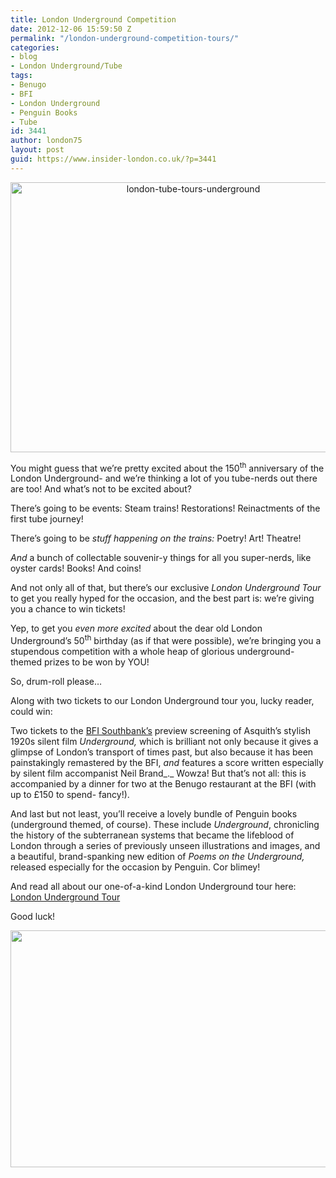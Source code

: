 ```yaml
---
title: London Underground Competition
date: 2012-12-06 15:59:50 Z
permalink: "/london-underground-competition-tours/"
categories:
- blog
- London Underground/Tube
tags:
- Benugo
- BFI
- London Underground
- Penguin Books
- Tube
id: 3441
author: london75
layout: post
guid: https://www.insider-london.co.uk/?p=3441
---
```


<p style="text-align: center;">
  <a href="/wp-content/uploads/2012/12/bfi-00o-2f91.jpg"><img class="aligncenter size-full wp-image-3445" title="underground" src="/wp-content/uploads/2012/12/bfi-00o-2f91.jpg" alt="london-tube-tours-underground" width="569" height="432" /></a>
</p>

You might guess that we’re pretty excited about the 150<sup>th</sup> anniversary of the London Underground- and we’re thinking a lot of you tube-nerds out there are too! And what’s not to be excited about?

There’s going to be events: Steam trains! Restorations! Reinactments of the first tube journey!

There’s going to be _stuff happening on the trains:_ Poetry! Art! Theatre!

_And_ a bunch of collectable souvenir-y things for all you super-nerds, like oyster cards! Books! And coins!

And not only all of that, but there’s our exclusive _London Underground Tour_ to get you really hyped for the occasion, and the best part is: we’re giving you a chance to win tickets!

Yep, to get you _even more excited_ about the dear old London Underground’s 50<sup>th</sup> birthday (as if that were possible), we’re bringing you a stupendous competition with a whole heap of glorious underground-themed prizes to be won by YOU!

So, drum-roll please&#8230;

Along with two tickets to our London Underground tour you, lucky reader, could win:

Two tickets to the [BFI Southbank&#8217;s](http://www.bfi.org.uk) preview screening of Asquith’s stylish 1920s silent film _Underground,_ which is brilliant not only because it gives a glimpse of London&#8217;s transport of times past, but also because it has been painstakingly remastered by the BFI, _and_ features a score written especially by silent film accompanist Neil Brand_._ Wowza! But that&#8217;s not all: this is accompanied by a dinner for two at the Benugo restaurant at the BFI (with up to £150 to spend- fancy!).

And last but not least, you&#8217;ll receive a lovely bundle of Penguin books (underground themed, of course). These include _Underground_, chronicling the history of the subterranean systems that became the lifeblood of London through a series of previously unseen illustrations and images, and a beautiful, brand-spanking new edition of _Poems on the Underground,_ released especially for the occasion by Penguin. Cor blimey!

And read all about our one-of-a-kind London Underground tour here: <a title="London Underground Tour" href="https://www.insider-london.co.uk/london-underground-tube-tours/" target="_blank">London Underground Tour</a>

Good luck!

[<img class="aligncenter size-full wp-image-3459" src="/wp-content/uploads/2012/12/london_underground_tube_tours.jpg" alt="" width="569" height="379" />](/wp-content/uploads/2012/12/london_underground_tube_tours.jpg)
